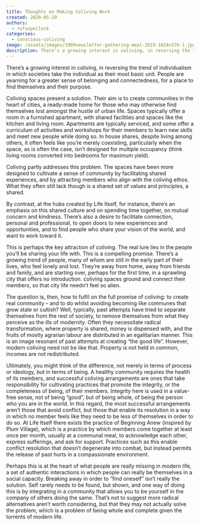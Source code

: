 ```yaml
---
title: Thoughts on Making Coliving Work
created: 2020-05-29
authors:
  - rufuspollock
categories:
  - conscious-coliving
image: /assets/images/1909newsletter-gathering-meal-2019-1024x576-1.jpg
description: There’s a growing interest in coliving, in reversing the trend of individualism in which societies take the individual as their most basic unit. People are yearning for a greater sense of belonging and connectedness, for a place to find themselves and their purpose.
---
```

There’s a growing interest in coliving, in reversing the trend of individualism in which societies take the individual as their most basic unit. People are yearning for a greater sense of belonging and connectedness, for a place to find themselves and their purpose. 

Coliving spaces present a solution. Their aim is to create communities in the heart of cities, a ready-made home for those who may otherwise find themselves lost amongst the hustle of urban life. Spaces typically offer a room in a furnished apartment, with shared facilities and spaces like the kitchen and living room. Apartments are typically serviced, and some offer a curriculum of activities and workshops for their members to learn new skills and meet new people while doing so. In house shares, despite living among others, it often feels like you’re merely coexisting, particularly when the space, as is often the case, isn’t designed for multiple occupancy (think living rooms converted into bedrooms for maximum yield).

Coliving partly addresses this problem. The spaces have been more designed to cultivate a sense of community by facilitating shared experiences, and by attracting members who align with the coliving ethos. What they often still lack though is a shared set of values and principles, a shared.

By contrast, at the hubs created by Life Itself, for instance, there’s an emphasis on this shared culture and on spending time together, on mutual concern and kindness. There’s also a desire to facilitate connection, personal and professional, to open doors to new experiences and opportunities, and to find people who share your vision of the world, and want to work toward it. 

This is perhaps the key attraction of coliving. The real lure lies in the people you’ll be sharing your life with. This is a compelling promise. There’s a growing trend of people, many of whom are still in the early part of their lives, who feel lonely and lost. They’re away from home, away from friends and family, and are starting over, perhaps for the first time, in a sprawling city that offers no introduction. coliving spaces ground and connect their members, so that city life needn’t feel so alien. 

The question is, then, how to fulfil on the full promise of coliving: to create real community – and to do whilst avoiding becoming like communes that grow stale or cultish? Well, typically, past attempts have tried to separate themselves from the rest of society, to remove themselves from what they perceive as the ills of modernity. Often they necessitate radical transformation, where property is shared, money is dispensed with, and the fruits of mostly agrarian labour are distributed in an egalitarian manner. This is an image resonant of past attempts at creating “the good life”. However, modern coliving need not be like that. Property is not held in common, incomes are not redistributed. 

Ultimately, you might think of the difference, not merely in terms of process or ideology, but in terms of being. A healthy community requires the health of its members, and successful coliving arrangements are ones that take responsibility for cultivating practices that promote the integrity, or the completeness of being, of their members. Integrity here is used in a value-free sense, not of being “good”, but of being whole, of being the person who you are in the world. In this regard, the most successful arrangements aren’t those that avoid conflict, but those that enable its resolution in a way in which no member feels like they need to be less of themselves in order to do so. At Life Itself there exists the practice of Beginning Anew (inspired by Plum Village), which is a practice by which members come together at least once per month, usually at a communal meal, to acknowledge each other, express sufferings, and ask for support. Practices such as this enable conflict resolution that doesn’t degenerate into combat, but instead permits the release of past hurts in a compassionate environment.  

Perhaps this is at the heart of what people are really missing in modern life, a set of authentic interactions in which people can really be themselves in a social capacity. Breaking away in order to “find oneself” isn’t really the solution. Self rarely needs to be found, but shown, and one way of doing this is by integrating in a community that allows you to be yourself in the company of others doing the same. That’s not to suggest more radical alternatives aren’t worth considering, but that they may not actually solve the problem, which is a problem of being whole and complete given the torrents of modern life. 
